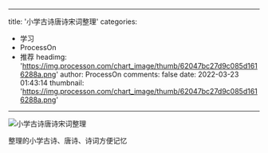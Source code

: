 
---
title: '小学古诗唐诗宋词整理'
categories: 
 - 学习
 - ProcessOn
 - 推荐
headimg: 'https://img.processon.com/chart_image/thumb/62047bc27d9c085d1616288a.png'
author: ProcessOn
comments: false
date: 2022-03-23 01:43:14
thumbnail: 'https://img.processon.com/chart_image/thumb/62047bc27d9c085d1616288a.png'
---

<div>   
<img class="thumb" alt="小学古诗唐诗宋词整理" src="https://img.processon.com/chart_image/thumb/62047bc27d9c085d1616288a.png" referrerpolicy="no-referrer">
<p>整理的小学古诗、唐诗、诗词方便记忆</p>  
</div>
            